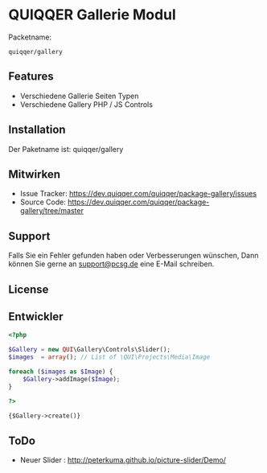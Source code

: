 
QUIQQER Gallerie Modul
========



Packetname:

    quiqqer/gallery


Features
--------

- Verschiedene Gallerie Seiten Typen
- Verschiedene Gallery PHP / JS Controls

Installation
------------

Der Paketname ist: quiqqer/gallery


Mitwirken
----------

- Issue Tracker: https://dev.quiqqer.com/quiqqer/package-gallery/issues
- Source Code: https://dev.quiqqer.com/quiqqer/package-gallery/tree/master


Support
-------

Falls Sie ein Fehler gefunden haben oder Verbesserungen wünschen,
Dann können Sie gerne an support@pcsg.de eine E-Mail schreiben.


License
-------



Entwickler
--------

```php
<?php

$Gallery = new QUI\Gallery\Controls\Slider();
$images  = array(); // List of \QUI\Projects\Media\Image

foreach ($images as $Image) {
    $Gallery->addImage($Image);
}

?>
```


```html
{$Gallery->create()}
```


ToDo
--------

- Neuer Slider : http://peterkuma.github.io/picture-slider/Demo/
